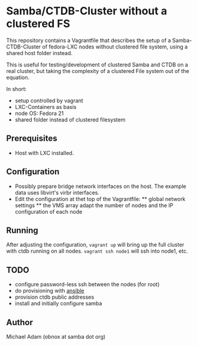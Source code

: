 # Samba/CTDB-Cluster without a clustered FS

This repository contains a Vagrantfile that describes the
setup of a Samba-CTDB-Cluster of fedora-LXC nodes without
clustered file system, using a shared host folder instead.

This is useful for testing/development of clustered Samba
and CTDB on a real cluster, but taking the complexity of
a clustered File system out of the equation.

In short:

* setup controlled by vagrant
* LXC-Containers as basis
* node OS: Fedora 21
* shared folder instead of clustered filesystem

## Prerequisites

* Host with LXC installed.

## Configuration

* Possibly prepare bridge network interfaces on the host. The example data uses libvirt's virbr interfaces.
* Edit the configuration at thet top of the Vagrantfile:
** global network settings
** the VMS array adapt the number of nodes and the IP configuration of each node

## Running

After adjusting the configuration, `vagrant up` will bring up the full
cluster with ctdb running on all nodes. `vagrant ssh node1` will ssh
into node1, etc.

## TODO

- configure password-less ssh between the nodes (for root)
- do provisioning with [ansible](https://github.com/ansible/ansible)
- provision ctdb public addresses
- install and initially configure samba

## Author

Michael Adam (obnox at samba dot org)
